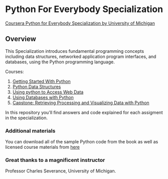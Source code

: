 # Python For Everybody Specialization 
 [Coursera Python for Everybody Specialization by University of Michigan ](https://www.coursera.org/specializations/python "Awesome stuff") 

## Overview
This Specialization introduces fundamental programming concepts including data structures, networked application program interfaces, and databases, using the Python programming language.

Courses:

1. [Getting Started With Python](https://github.com/elizabethygonz/Python-for-everybody/tree/main/Course_1_Getting_Started_with_Pythonn)
2. [Python Data Structures](https://github.com/elizabethygonz/Python-for-everybody/tree/main/Course_2_Python_Data_Structures)
3. [Using python to Access Web Data](https://github.com/elizabethygonz/Python-for-everybody/tree/main/Course_3_Using_Python_to_Access_Web_Data)
4. [Using Databases with Python](https://github.com/elizabethygonz/Python-for-everybody/tree/main/Course_4_Using_Databases_with_Pythonn)
5. [Capstone: Retrieving Processing and Visualizing Data with Python](https://github.com/sersavn/coursera-python-for-everybody-specialization/tree/master/Course_5_Capstone_Retrieving_Processing_and_Visualizing_Data_with_Python)

In this repository you'll find answers and code explained for each assigment in the specialization.


### Additional materials

You can download all of the sample Python code from the book as well as licensed course materials from [here](https://www.py4e.com/materials/) 

### Great thanks to a magnificent instructor

Professor Charles Severance, University of Michigan.
